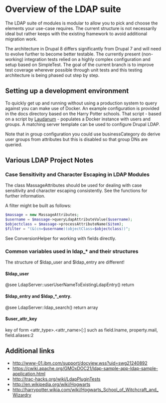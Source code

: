 # Overview of the LDAP suite

The LDAP suite of modules is modular to allow you to pick and choose the elements your use-case requires. The current
structure is not necessarily ideal but rather keeps with the existing framework to avoid additional migration work.

The architecture in Drupal 8 differs significantly from Drupal 7 and will need to evolve further to become better
testable. The currently present (non-working) integration tests relied on a highly complex configuration and setup
based on SimpleTest. The goal of the current branch is to improve test coverage wherever possible through unit tests and
this testing architecture is being phased out step by step.

## Setting up a development environment

To quickly get up and running without using a production system to query against you can make use of Docker. An example
configuration is provided in the docs directory based on the Harry Potter schools. That script - based on a script by
[Laudanum](https://github.com/Laudanum) - populates a Docker instance with users and groups. A matching server template
can be used to configure Drupal LDAP.

Note that in group configuration you could use businessCategory do derive user groups from attributes but this is
disabled so that group DNs are queried.

## Various LDAP Project Notes

### Case Sensitivity and Character Escaping in LDAP Modules

The class MassageAttributes should be used for dealing with case sensitivity
and character escaping consistently. See the functions for further information.

A filter might be built as follows:

```php
$massage = new MassageAttributes;
$username = $massage->queryLdapAttributeValue($username);
$objectclass = $massage->processAttributeName($item);
$filter = "(&(cn=$username)(objectClass=$objectclass))";
```

See ConversionHelper for working with fields directly.

### Common variables used in ldap_* and their structures

The structure of $ldap_user and $ldap_entry are different!

#### $ldap_user
@see LdapServer::userUserNameToExistingLdapEntry() return

#### $ldap_entry and $ldap_*_entry.
@see LdapServer::ldap_search() return array

####  $user_attr_key
key of form <attr_type>.<attr_name>[:<instance>] such as field.lname, property.mail, field.aliases:2

## Additional links

* http://www-01.ibm.com/support/docview.wss?uid=swg21240892
* https://cwiki.apache.org/GMOxDOC21/ldap-sample-app-ldap-sample-application.html
* http://trac-hacks.org/wiki/LdapPluginTests
* http://en.wikipedia.org/wiki/Hogwarts
* http://harrypotter.wikia.com/wiki/Hogwarts_School_of_Witchcraft_and_Wizardry
